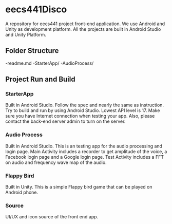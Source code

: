 # eecs441Disco

A repository for eecs441 project front-end application. We use Android and Unity as development platform. All the projects are built in Android Studio and Unity Platform. 

## Folder Structure
-readme.md
-StarterApp/
-AudioProcess/

## Project Run and Build
### StarterApp
Built in Android Studio. Follow the spec and nearly the same as instruction. Try to build and run by using Android Studio. Lowest API level is 17. Make sure you have Internet connection when testing your app. Also, please contact the back-end server admin to turn on the server.

### Audio Process
Built in Android Studio. This is an testing app for the audio processing and login page. Main Activity includes a recorder to get amplitude of the voice, a Facebook login page and a Google login page. Test Activity includes a FFT on audio and frequency wave map of the audio.

### Flappy Bird
Built in Unity. This is a simple Flappy bird game that can be played on Android phone. 

### Source
UI/UX and icon source of the front end app.
